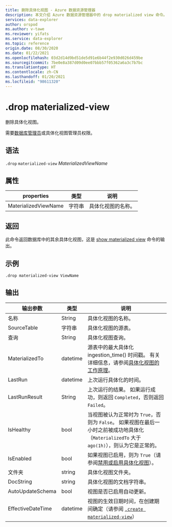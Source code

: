 ```yaml
---
title: 删除具体化视图 - Azure 数据资源管理器
description: 本文介绍 Azure 数据资源管理器中的 drop materialized view 命令。
services: data-explorer
author: orspod
ms.author: v-tawe
ms.reviewer: yifats
ms.service: data-explorer
ms.topic: reference
origin.date: 08/30/2020
ms.date: 01/22/2021
ms.openlocfilehash: 03d2d14d9bd51de5d91e6b44f2e930d026d459be
ms.sourcegitcommit: 7be0e8a387d09d0ee07bbb57f05362a6a3c7b7bc
ms.translationtype: HT
ms.contentlocale: zh-CN
ms.lasthandoff: 01/20/2021
ms.locfileid: "98611320"
---
```

# <a name="drop-materialized-view"></a>.drop materialized-view 

删除具体化视图。

需要[数据库管理员](../access-control/role-based-authorization.md)或具体化视图管理员权限。

## <a name="syntax"></a>语法

`.drop` `materialized-view` *MaterializedViewName*

## <a name="properties"></a>属性

| properties | 类型| 说明 |
|----------------|-------|-----|
| MaterializedViewName| 字符串| 具体化视图的名称。|

## <a name="returns"></a>返回

此命令返回数据库中的其余具体化视图，这是 [show materialized view](materialized-view-show-commands.md#show-materialized-view) 命令的输出。

## <a name="example"></a>示例

```kusto
.drop materialized-view ViewName
```

## <a name="output"></a>输出

|输出参数 |类型 |说明
|---|---|---|
|名称  |String |具体化视图的名称。
|SourceTable|字符串|具体化视图的源表。
|查询|String|具体化视图查询。
|MaterializedTo|datetime|源表中的最大具体化 ingestion_time() 时间戳。 有关详细信息，请参阅[具体化视图的工作原理](materialized-view-overview.md#how-materialized-views-work)。
|LastRun|datetime |上次运行具体化的时间。
|LastRunResult|String|上次运行的结果。 如果运行成功，则返回 `Completed`，否则返回 `Failed`。
|IsHealthy|bool|当视图被认为正常时为 `True`，否则为 `False`。 如果视图在最后一小时之前被成功地具体化（`MaterializedTo` 大于 `ago(1h)`），则认为它是正常的。
|IsEnabled|bool|如果视图已启用，则为 `True`（请参阅[禁用或启用具体化视图](materialized-view-enable-disable.md)）。
|文件夹|string|具体化视图文件夹。
|DocString|string|具体化视图的文档字符串。
|AutoUpdateSchema|bool|视图是否已启用自动更新。
|EffectiveDateTime|datetime|视图的生效日期时间，在创建期间确定（请参阅 [`.create materialized-view`](materialized-view-create.md#create-materialized-view)）
